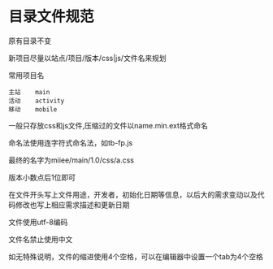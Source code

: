 # 目录文件规范

原有目录不变

新项目尽量以站点/项目/版本/css|js/文件名来规划

常用项目名

    主站    main
    活动    activity
    移动    mobile

一般只存放css和js文件,压缩过的文件以name.min.ext格式命名

命名法使用连字符式命名法，如tb-fp.js

最终的名字为miiee/main/1.0/css/a.css

版本小数点后1位即可

在文件开头写上文件用途，开发者，初始化日期等信息，以后大的需求变动以及代码修改也写上相应需求描述和更新日期

文件使用utf-8编码

文件名禁止使用中文

如无特殊说明，文件的缩进使用4个空格，可以在编辑器中设置一个tab为4个空格